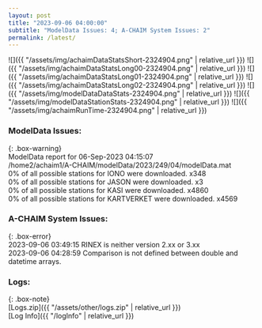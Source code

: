 ```yaml
---
layout: post
title: "2023-09-06 04:00:00"
subtitle: "ModelData Issues: 4; A-CHAIM System Issues: 2"
permalink: /latest/
---
```


![]({{ "/assets/img/achaimDataStatsShort-2324904.png" | relative_url }})
![]({{ "/assets/img/achaimDataStatsLong00-2324904.png" | relative_url }})
![]({{ "/assets/img/achaimDataStatsLong01-2324904.png" | relative_url }})
![]({{ "/assets/img/achaimDataStatsLong02-2324904.png" | relative_url }})
![]({{ "/assets/img/modelDataDataStats-2324904.png" | relative_url }})
![]({{ "/assets/img/modelDataStationStats-2324904.png" | relative_url }})
![]({{ "/assets/img/achaimRunTime-2324904.png" | relative_url }})


### ModelData Issues:  
  
{: .box-warning}  
 ModelData report for 06-Sep-2023 04:15:07   
 /home2/achaim1/A-CHAIM/modelData/2023/249/04/modelData.mat   
 0% of all possible stations for IONO were downloaded. x348   
 0% of all possible stations for JASON were downloaded. x3   
 0% of all possible stations for KASI were downloaded. x4860   
 0% of all possible stations for KARTVERKET were downloaded. x4569   
  
### A-CHAIM System Issues:  
  
{: .box-error}  
2023-09-06 03:49:15 RINEX is neither version 2.xx or 3.xx  
2023-09-06 04:28:59 Comparison is not defined between double and datetime arrays.  

### Logs:  
  
{: .box-note}  
[Logs.zip]({{ "/assets/other/logs.zip" | relative_url }})  
[Log Info]({{ "/logInfo" | relative_url }})  
